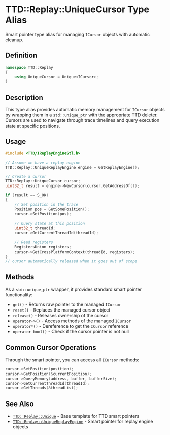# TTD::Replay::UniqueCursor Type Alias

Smart pointer type alias for managing `ICursor` objects with automatic cleanup.

## Definition

```cpp
namespace TTD::Replay
{
    using UniqueCursor = Unique<ICursor>;
}
```

## Description

This type alias provides automatic memory management for `ICursor` objects by wrapping them in a `std::unique_ptr` with the appropriate TTD deleter. Cursors are used to navigate through trace timelines and query execution state at specific positions.

## Usage

```cpp
#include <TTD/IReplayEngineStl.h>

// Assume we have a replay engine
TTD::Replay::UniqueReplayEngine engine = GetReplayEngine();

// Create a cursor
TTD::Replay::UniqueCursor cursor;
uint32_t result = engine->NewCursor(cursor.GetAddressOf());

if (result == S_OK)
{
    // Set position in the trace
    Position pos = GetSomePosition();
    cursor->SetPosition(pos);
    
    // Query state at this position
    uint32_t threadId;
    cursor->GetCurrentThreadId(threadId);
    
    // Read registers
    RegistersUnion registers;
    cursor->GetCrossPlatformContext(threadId, registers);
}
// cursor automatically released when it goes out of scope
```

## Methods

As a `std::unique_ptr` wrapper, it provides standard smart pointer functionality:

- `get()` - Returns raw pointer to the managed `ICursor`
- `reset()` - Replaces the managed cursor object
- `release()` - Releases ownership of the cursor
- `operator->()` - Access methods of the managed `ICursor`
- `operator*()` - Dereference to get the `ICursor` reference
- `operator bool()` - Check if the cursor pointer is not null

## Common Cursor Operations

Through the smart pointer, you can access all `ICursor` methods:

```cpp
cursor->SetPosition(position);
cursor->GetPosition(&currentPosition);
cursor->QueryMemory(address, buffer, bufferSize);
cursor->GetCurrentThreadId(threadId);
cursor->GetThreads(&threadList);
```

## See Also

- [`TTD::Replay::Unique`](type-Unique.md) - Base template for TTD smart pointers
- [`TTD::Replay::UniqueReplayEngine`](type-UniqueReplayEngine.md) - Smart pointer for replay engine objects
